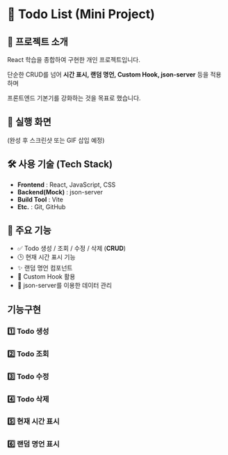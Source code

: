 # **📝 Todo List (Mini Project)**

## **📌 프로젝트 소개**

React 학습을 종합하여 구현한 개인 프로젝트입니다.

단순한 CRUD를 넘어 **시간 표시, 랜덤 명언, Custom Hook, json-server** 등을 적용하며

프론트엔드 기본기를 강화하는 것을 목표로 했습니다.

## **📸 실행 화면**

(완성 후 스크린샷 또는 GIF 삽입 예정)

## **🛠️ 사용 기술 (Tech Stack)**

- **Frontend** : React, JavaScript, CSS
- **Backend(Mock)** : json-server
- **Build Tool** : Vite
- **Etc.** : Git, GitHub

## **🚀 주요 기능**

- ✅ Todo 생성 / 조회 / 수정 / 삭제 (**CRUD**)
- 🕒 현재 시간 표시 기능
- ✨ 랜덤 명언 컴포넌트
- 🎣 Custom Hook 활용
- 💾 json-server를 이용한 데이터 관리

## 기능구현

### 1️⃣ Todo 생성

### 2️⃣ Todo 조회

### 3️⃣ Todo 수정

### 4️⃣ Todo 삭제

### 5️⃣ 현재 시간 표시

### 6️⃣ 랜덤 명언 표시
